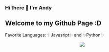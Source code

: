 ### Hi there 👋 I'm Andy
## Welcome to my Github Page :D

Favorite Languages: ✨Javasript✨ and ✨Python✨



<div align="center"><img src="https://img.shields.io/badge/is%20cool-yes-6be882"/></div>

<!--
**ICSandy/ICSandy** is a ✨ _special_ ✨ repository because its `README.md` (this file) appears on your GitHub profile.

Here are some ideas to get you started:

- 🔭 I’m currently working on ...
- 🌱 I’m currently learning ...
- 👯 I’m looking to collaborate on ...
- 🤔 I’m looking for help with ...
- 💬 Ask me about ...
- 📫 How to reach me: ...
- 😄 Pronouns: ...
- ⚡ Fun fact: ...
-->



